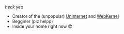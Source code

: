 *heck yea*

- Creator of the (unpopular) [UnInternet](https://uninternet.github.io/) and  [WebKernel](https://gabethecat.nekoweb.org/webkernel)
- Begginer (plz helpp)
- Inside your home right now 😎
